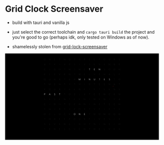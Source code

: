 # Grid Clock Screensaver

- build with tauri and vanilla js

- just select the correct toolchain and `cargo tauri build` the project and you're good to go (perhaps idk, only tested on Windows as of now).

- shamelessly stolen from [grid-lock-screensaver](https://github.com/chrstphrknwtn/grid-clock-screensaver)

![](img\screenshot.png)